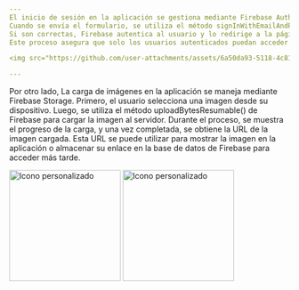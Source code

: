 ```yaml
---
El inicio de sesión en la aplicación se gestiona mediante Firebase Authentication. Los usuarios ingresan su correo electrónico y contraseña en el formulario.
Cuando se envía el formulario, se utiliza el método signInWithEmailAndPassword() de Firebase para verificar las credenciales. 
Si son correctas, Firebase autentica al usuario y lo redirige a la página principal. En caso de error, se muestra un mensaje de advertencia. 
Este proceso asegura que solo los usuarios autenticados puedan acceder a la aplicación.

<img src="https://github.com/user-attachments/assets/6a50da93-5118-4c81-96c9-5807084c7952" alt="Icono personalizado" width="200">

---
```

Por otro lado, La carga de imágenes en la aplicación se maneja mediante Firebase Storage. Primero, el usuario selecciona una imagen desde su dispositivo.
Luego, se utiliza el método uploadBytesResumable() de Firebase para cargar la imagen al servidor. Durante el proceso, se muestra el progreso de la carga,
y una vez completada, se obtiene la URL de la imagen cargada. Esta URL se puede utilizar para mostrar la imagen en la aplicación o almacenar su enlace 
en la base de datos de Firebase para acceder más tarde.

<img src="https://github.com/user-attachments/assets/ad624736-607f-4411-a64c-680c32a04b31" alt="Icono personalizado" width="200">
<img src="https://github.com/user-attachments/assets/d032d157-fbfa-479a-ab45-d51f76c6a4f3" alt="Icono personalizado" width="200">
